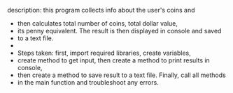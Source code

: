 description: this program collects info about the user's coins and
 * then calculates total number of coins, total dollar value, 
 * its penny equivalent. The result is then displayed in console and saved
 * to a text file.
 * 
 * Steps taken: first, import required libraries, create variables,
 * create method to get input, then create a method to print results in console,
 * then create a method to save result to a text file. Finally, call all methods
 * in the main function and troubleshoot any errors.
